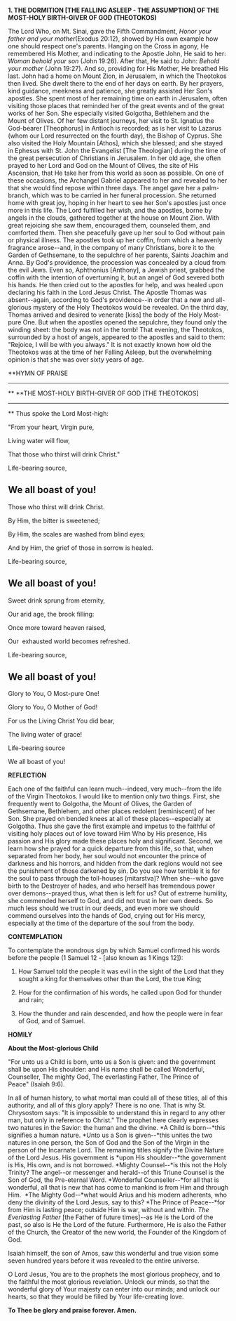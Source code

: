 **1. THE DORMITION [THE FALLING ASLEEP - THE ASSUMPTION] OF THE MOST-HOLY BIRTH-GIVER OF GOD (THEOTOKOS)**

The Lord Who, on Mt. Sinai, gave the Fifth Commandment, *Honor your father and your mother*(Exodus 20:12), showed by His own example how one should respect one's parents. Hanging on the Cross in agony, He remembered His Mother, and indicating to the Apostle John, He said to her: *Woman behold your son* (John 19:26). After that, He said to John: *Behold your mother* (John 19:27). And so, providing for His Mother, He breathed His last. John had a home on Mount Zion, in Jerusalem, in which the Theotokos then lived. She dwelt there to the end of her days on earth. By her prayers, kind guidance, meekness and patience, she greatly assisted Her Son's apostles. She spent most of her remaining time on earth in Jerusalem, often visiting those places that reminded her of the great events and of the great works of her Son. She especially visited Golgotha, Bethlehem and the Mount of Olives. Of her few distant journeys, her visit to St. Ignatius the God-bearer [Theophorus] in Antioch is recorded; as is her visit to Lazarus (whom our Lord resurrected on the fourth day), the Bishop of Cyprus. She also visited the Holy Mountain [Athos], which she blessed; and she stayed in Ephesus with St. John the Evangelist [The Theologian] during the time of the great persecution of Christians in Jerusalem. In her old age, she often prayed to her Lord and God on the Mount of Olives, the site of His Ascension, that He take her from this world as soon as possible. On one of these occasions, the Archangel Gabriel appeared to her and revealed to her that she would find repose within three days. The angel gave her a palm-branch, which was to be carried in her funeral procession. She returned home with great joy, hoping in her heart to see her Son's apostles just once more in this life. The Lord fulfilled her wish, and the apostles, borne by angels in the clouds, gathered together at the house on Mount Zion. With great rejoicing she saw them, encouraged them, counseled them, and comforted them. Then she peacefully gave up her soul to God without pain or physical illness. The apostles took up her coffin, from which a heavenly fragrance arose--and, in the company of many Christians, bore it to the Garden of Gethsemane, to the sepulchre of her parents, Saints Joachim and Anna. By God's providence, the procession was concealed by a cloud from the evil Jews. Even so, Aphthonius [Anthony], a Jewish priest, grabbed the coffin with the intention of overturning it, but an angel of God severed both his hands. He then cried out to the apostles for help, and was healed upon declaring his faith in the Lord Jesus Christ. The Apostle Thomas was absent--again, according to God's providence--in order that a new and all-glorious mystery of the Holy Theotokos would be revealed. On the third day, Thomas arrived and desired to venerate [kiss] the body of the Holy Most-pure One. But when the apostles opened the sepulchre, they found only the winding sheet: the body was not in the tomb! That evening, the Theotokos, surrounded by a host of angels, appeared to the apostles and said to them: "Rejoice, I will be with you always." It is not exactly known how old the Theotokos was at the time of her Falling Asleep, but the overwhelming opinion is that she was over sixty years of age.


**HYMN OF PRAISE
**** 
**
**THE MOST-HOLY BIRTH-GIVER OF GOD [THE THEOTOKOS]
**** 
**
Thus spoke the Lord Most-high:
 

"From your heart, Virgin pure,
 

Living water will flow,
 

That those who thirst will drink Christ."
 

Life-bearing source,
 

We all boast of you!
------------

Those who thirst will drink Christ.
 

By Him, the bitter is sweetened;
 

By Him, the scales are washed from blind eyes;
 

And by Him, the grief of those in sorrow is healed.
 

Life-bearing source,
 

We all boast of you!
------------

Sweet drink sprung from eternity,
 

Our arid age, the brook filling:
 

Once more toward heaven raised,
 

Our  exhausted world becomes refreshed.
 

Life-bearing source,
 

We all boast of you!
------------

Glory to You, O Most-pure One!


Glory to You, O Mother of God!
 

For us the Living Christ You did bear,
 

The living water of grace!
 

Life-bearing source
 

We all boast of you!
 

**REFLECTION**

Each one of the faithful can learn much--indeed, very much--from the life of the Virgin Theotokos. I would like to mention only two things. First, she frequently went to Golgotha, the Mount of Olives, the Garden of Gethsemane, Bethlehem, and other places redolent [reminiscent] of her Son. She prayed on bended knees at all of these places--especially at Golgotha. Thus she gave the first example and impetus to the faithful of visiting holy places out of love toward Him Who by His presence, His passion and His glory made these places holy and significant. Second, we learn how she prayed for a quick departure from this life, so that, when separated from her body, her soul would not encounter the prince of darkness and his horrors, and hidden from the dark regions would not see the punishment of those darkened by sin. Do you see how terrible it is for the soul to pass through the toll-houses [mitarstva]? When she--who gave birth to the Destroyer of hades, and who herself has tremendous power over demons--prayed thus, what then is left for us? Out of extreme humility, she commended herself to God, and did not trust in her own deeds. So much less should we trust in our deeds, and even more we should commend ourselves into the hands of God, crying out for His mercy, especially at the time of the departure of the soul from the body.


**CONTEMPLATION**


To contemplate the wondrous sign by which Samuel confirmed his words before the people (1 Samuel 12 - [also known as 1 Kings 12]):

1.  How Samuel told the people it was evil in the sight of the Lord that they sought a king for themselves other than the Lord, the true King;

1.  How for the confirmation of his words, he called upon God for thunder and rain;

1.  How the thunder and rain descended, and how the people were in fear of God, and of Samuel.


**HOMILY**


**About the Most-glorious Child**

"For unto us a Child is born, unto us a Son is given: and the government shall be upon His shoulder: and His name shall be called Wonderful, Counseller, The mighty God, The everlasting Father, The Prince of Peace" (Isaiah 9:6).

In all of human history, to what mortal man could all of these titles, all of this authority, and all of this glory apply? There is no one. That is why St. Chrysostom says: "It is impossible to understand this in regard to any other man, but only in reference to Christ." The prophet here clearly expresses two natures in the Savior: the human and the divine. *A Child is born--*this signifies a human nature. *Unto us a Son is given--*this unites the two natures in one person, the Son of God and the Son of the Virgin in the person of the Incarnate Lord. The remaining titles signify the Divine Nature of the Lord Jesus. His government is *upon His shoulder--*the government is His, His own, and is not borrowed. *Mighty Counsel--*is this not the Holy Trinity? The angel--or messenger and herald--of this Triune Counsel is the Son of God, the Pre-eternal Word. *Wonderful Counseller--*for all that is wonderful, all that is new that has come to mankind is from Him and through Him.  *The Mighty God--*what would Arius and his modern adherents, who deny the divinity of the Lord Jesus, say to this? *The Prince of Peace--*for from Him is lasting peace; outside Him is war, without and within. *The Everlasting Father* [the Father of future times]--as He is the Lord of the past, so also is He the Lord of the future. Furthermore, He is also the Father of the Church, the Creator of the new world, the Founder of the Kingdom of God.

Isaiah himself, the son of Amos, saw this wonderful and true vision some seven hundred years before it was revealed to the entire universe.

O Lord Jesus, You are to the prophets the most glorious prophecy, and to the faithful the most glorious revelation. Unlock our minds, so that the wonderful glory of Your majesty can enter into our minds; and unlock our hearts, so that they would be filled by Your life-creating love.

**To Thee be glory and praise forever. Amen.**
